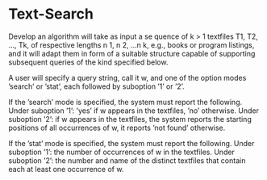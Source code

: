 # Text-Search

Develop an algorithm will take as input a se quence of k > 1 textfiles T1, T2, ..., Tk, of
respective lengths n 1, n 2, ...n k, e.g., books or program listings, and it will adapt them in
form of a suitable structure capable of supporting subsequent queries of the kind specified
below.

A user will specify a query string, call it w, and one of the option modes ’search’ or
’stat’, each followed by suboption ’1’ or ’2’.

If the ’search’ mode is specified, the system must report the following. Under suboption
’1’: ’yes’ if w appears in the textfiles, ’no’ otherwise. Under suboption ’2’: if w appears
in the textfiles, the system reports the starting positions of all occurrences of w, it reports
’not found’ otherwise.

If the ’stat’ mode is specified, the system must report the following. Under suboption
’1’: the number of occurrences of w in the textfiles. Under suboption ’2’: the number and
name of the distinct textfiles that contain each at least one occurrence of w.
